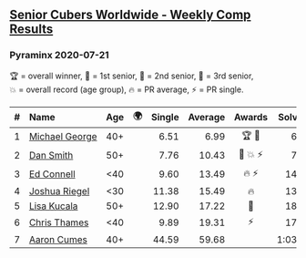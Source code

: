 <style>table {white-space: nowrap;}</style>
<link rel="stylesheet" type="text/css" href="/scw-comp/css/flags.css" />

## [Senior Cubers Worldwide - Weekly Comp Results](/scw-comp/results/)
### Pyraminx 2020-07-21

<span style="white-space: nowrap;">🏆 = overall winner</span>, <span style="white-space: nowrap;">🥇 = 1st senior</span>, <span style="white-space: nowrap;">🥈 = 2nd senior</span>, <span style="white-space: nowrap;">🥉 = 3rd senior</span>, <span style="white-space: nowrap;">💥 = overall record (age group)</span>, <span style="white-space: nowrap;">🔥 = PR average</span>, <span style="white-space: nowrap;">⚡ = PR single</span>.

| # | Name | Age | 🌍 | Single | Average | Awards | Solve 1 | Solve 2 | Solve 3 | Solve 4 | Solve 5 | Video |
| :--: | :-- | :--: | :--: | --: | --: | :--: | --: | --: | --: | --: | --: | :-- |
| 1 | [Michael George](../../persons/michael_george/pyram.md) | 40+ | <i class="flag flag-GB" /> | 6.51 | 6.99 | 🏆 🥇 | 6.51 | 9.72 | 6.93 | 6.64 | 7.41 | [Desktop](https://www.facebook.com/michael.george.545/videos/10214011713407241) / [Mobile](https://m.facebook.com/michael.george.545/videos/10214011713407241) |
| 2 | [Dan Smith](../../persons/dan_smith/pyram.md) | 50+ | <i class="flag flag-US" /> | 7.76 | 10.43 | 🥈 💥 ⚡ | 7.76 | 12.93 | 11.80 | 9.61 | 9.89 | [Desktop](https://www.facebook.com/events/560843031255896/permalink/563956340944565) / [Mobile](https://m.facebook.com/events/560843031255896?view=permalink&id=563956340944565) |
| 3 | [Ed Connell](../../persons/ed_connell/pyram.md) | <40 | <i class="flag flag-IE" /> | 9.60 | 13.49 | 🔥 ⚡ | 14.37 | 13.29 | 12.82 | 9.60 | 15.83 | [Desktop](https://www.facebook.com/events/560843031255896/permalink/563251577681708) / [Mobile](https://m.facebook.com/events/560843031255896?view=permalink&id=563251577681708) |
| 4 | [Joshua Riegel](../../persons/joshua_riegel/pyram.md) | <30 | <i class="flag flag-US" /> | 11.38 | 15.49 | 🔥 | 13.09 | 19.62 | 17.76 | 11.38 | 15.61 | [Desktop](https://www.facebook.com/events/560843031255896/permalink/564304057576460) / [Mobile](https://m.facebook.com/events/560843031255896?view=permalink&id=564304057576460) |
| 5 | [Lisa Kucala](../../persons/lisa_kucala/pyram.md) | 50+ | <i class="flag flag-US" /> | 12.90 | 17.22 | 🥉 | 18.58 | 15.61 | 12.90 | 38.09 | 17.46 | [Desktop](https://www.facebook.com/events/560843031255896/permalink/563902300949969) / [Mobile](https://m.facebook.com/events/560843031255896?view=permalink&id=563902300949969) |
| 6 | [Chris Thames](../../persons/chris_thames/pyram.md) | <40 | <i class="flag flag-US" /> | 9.89 | 19.31 | ⚡ | 17.01 | 30.66 | 22.43 | 9.89 | 18.50 | [Desktop](https://www.facebook.com/events/560843031255896/permalink/563399324333600) / [Mobile](https://m.facebook.com/events/560843031255896?view=permalink&id=563399324333600) |
| 7 | [Aaron Cumes](../../persons/aaron_cumes/pyram.md) | 40+ | <i class="flag flag-GB" /> | 44.59 | 59.68 |  | 1:03.69 | 48.44 | 1:20.27 | 44.59 | 1:06.92 | [Desktop](https://www.facebook.com/events/560843031255896/permalink/561719874501545) / [Mobile](https://m.facebook.com/events/560843031255896?view=permalink&id=561719874501545) |

<!-- Global site tag (gtag.js) - Google Analytics -->
<script async src="https://www.googletagmanager.com/gtag/js?id=UA-86348435-3"></script>
<script>window.dataLayer = window.dataLayer || []; function gtag() {dataLayer.push(arguments);} gtag('js', new Date()); gtag('config', 'UA-86348435-3');</script>
